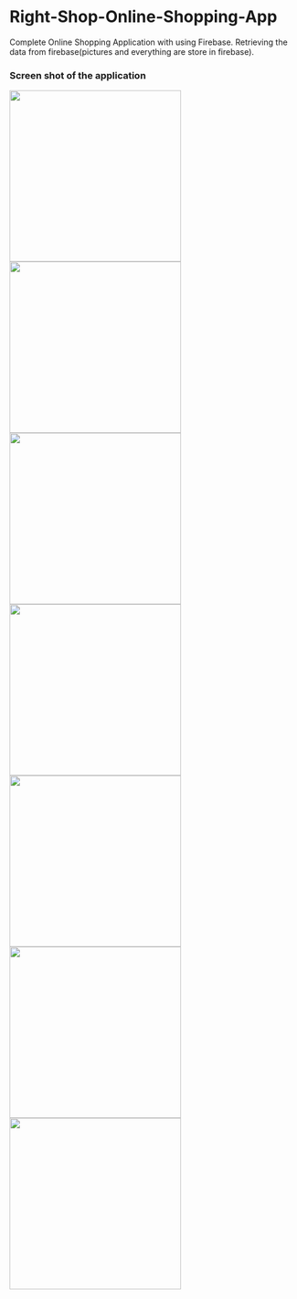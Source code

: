 # Right-Shop-Online-Shopping-App
Complete Online Shopping Application with using Firebase. 
Retrieving the data from firebase(pictures and everything are store in firebase). 
### Screen shot of the application
<img src="images/1.jpg" width="300"/>
<img src="images/2.jpg" width="300"/>
<img src="images/3.jpg" width="300"/>
<img src="images/5.jpg" width="300"/>
<img src="images/6.jpg" width="300"/>
<img src="images/7.jpg" width="300"/>
<img src="images/8.jpg" width="300"/>
